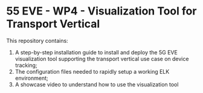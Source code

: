# 55 EVE - WP4 - Visualization Tool for Transport Vertical
This repository contains:
1. A step-by-step installation guide to install and deploy the 5G EVE visualization tool supporting the transport vertical use case on device tracking;
2. The configuration files needed to rapidly setup a working ELK environment;
3. A showcase video to understand how to use the visualization tool 

